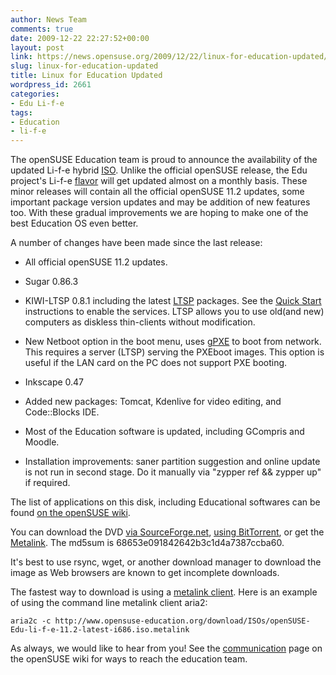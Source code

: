 ```yaml
---
author: News Team
comments: true
date: 2009-12-22 22:27:52+00:00
layout: post
link: https://news.opensuse.org/2009/12/22/linux-for-education-updated/
slug: linux-for-education-updated
title: Linux for Education Updated
wordpress_id: 2661
categories:
- Edu Li-f-e
tags:
- Education
- li-f-e
---
```


The openSUSE Education team is proud to announce the availability of the updated Li-f-e hybrid [ISO](http://en.opensuse.org/Live_USB_stick). Unlike the official openSUSE release, the Edu project's Li-f-e [flavor](http://en.opensuse.org/Education/Live) will get updated almost on a monthly basis. These minor releases will contain all the official openSUSE 11.2 updates, some important package version updates and may be addition of new features too. With these gradual improvements we are hoping to make one of the best Education OS even better.





A number of changes have been made since the last release:






    
  * All official openSUSE 11.2 updates.

    
  * Sugar 0.86.3

    
  * KIWI-LTSP 0.8.1 including the latest [LTSP](http://ltsp.org/)  packages. See the [Quick Start](http://en.opensuse.org/LTSP/Quick_start) instructions to enable the services. LTSP allows you to use old(and new) computers as diskless thin-clients without modification.

    
  * New Netboot option in the boot menu, uses [gPXE](http://etherboot.org/wiki/index.php) to boot from network. This requires a server (LTSP) serving the PXEboot images. This option is useful if the LAN card on the PC does not support PXE booting.

    
  * Inkscape 0.47

    
  * Added new packages: Tomcat, Kdenlive for video editing, and Code::Blocks IDE.

    
  * Most of the Education software is updated, including GCompris and Moodle.

    
  * Installation improvements: saner partition suggestion and online update is not run in second stage. Do it manually via "zypper ref && zypper up" if required.





The list of applications on this disk, including Educational softwares can be found [on the openSUSE wiki](http://en.opensuse.org/Education/Live).





You can download the DVD [via SourceForge.net](https://sourceforge.net/projects/opensuse-edu/files/ISOs/openSUSE-Edu-li-f-e-11.2-2-i686.iso/download), [using BitTorrent](http://www.opensuse-education.org/download/ISOs/openSUSE-Edu-li-f-e-11.2-latest-i686.iso.torrent), or get the [Metalink](http://www.opensuse-education.org/download/ISOs/openSUSE-Edu-li-fe-11.2-latest-i686.iso.metalink). The md5sum is 68653e091842642b3c1d4a7387ccba60.





It's best to use rsync, wget, or another download manager to download the image as Web browsers are known to get incomplete downloads.





The fastest way to download is using a [metalink client](http://metalinker.org/). Here is an example of using the command line metalink client aria2:





`aria2c -c http://www.opensuse-education.org/download/ISOs/openSUSE-Edu-li-f-e-11.2-latest-i686.iso.metalink`





As always, we would like to hear from you! See the [communication](http://en.opensuse.org/Education/Communicating) page on the openSUSE wiki for ways to reach the education team.
